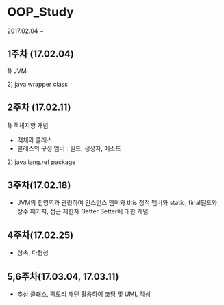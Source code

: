# OOP\_Study

2017.02.04 ~

## 1주차 \(17.02.04\)

1\) JVM

2\) java wrapper class

## 2주차 \(17.02.11\)

1\) 객체지향 개념

* 객체와 클래스
* 클래스의 구성 멤버 : 필드, 생성자, 메소드

2\) java.lang.ref package

## 3주차\(17.02.18\)

* JVM의 힙영역과 관련하여 인스턴스 멤버와 this 정적 멤버와 static, final필드와 상수 패키지, 접근 제한자 Getter Setter에 대한 개념

## 4주차\(17.02.25\)

 - 상속, 다형성

## 5,6주차\(17.03.04, 17.03.11\)

* 추상 클래스, 팩토리 패턴 활용하여 코딩 및 UML 작성




